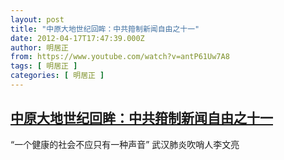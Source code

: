 ```yaml
---
layout: post
title: "中原大地世纪回眸：中共箝制新闻自由之十一"
date: 2012-04-17T17:47:39.000Z
author: 明居正
from: https://www.youtube.com/watch?v=antP61Uw7A8
tags: [ 明居正 ]
categories: [ 明居正 ]
---
```

<!--1334684859000-->
[中原大地世纪回眸：中共箝制新闻自由之十一](https://www.youtube.com/watch?v=antP61Uw7A8)
------

<div>
“一个健康的社会不应只有一种声音” 武汉肺炎吹哨人李文亮
</div>
